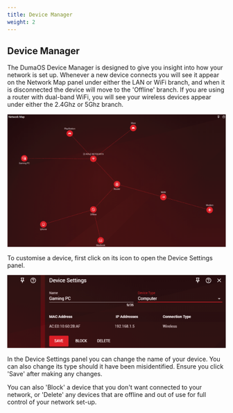```yaml
---
title: Device Manager
weight: 2
---
```


## Device Manager

The DumaOS Device Manager is designed to give you insight into how your network is set up. Whenever a new device connects you will see it appear on the Network Map panel under either the LAN or WiFi branch, and when it is disconnected the device will move to the 'Offline' branch. If you are using a router with dual-band WiFi, you will see your wireless devices appear under either the 2.4Ghz or 5Ghz branch.

![StOXa407Tm0hKNi3rjbFY_H6dsG6Qqhyyw.png](device-manager/68679afd166265cb8a345aa3cf7dc990aefa9363.png)

To customise a device, first click on its icon to open the Device Settings panel.

![cTjtV_eJYd8TxcnjWLuAFYlaovAiwF6S2A.png](device-manager/004acbadf78d8f2b680b1c35fc3bf8f4c570816e.png)

In the Device Settings panel you can change the name of your device. You can also change its type should it have been misidentified. Ensure you click 'Save' after making any changes.

You can also 'Block' a device that you don't want connected to your network, or 'Delete' any devices that are offline and out of use for full control of your network set-up.